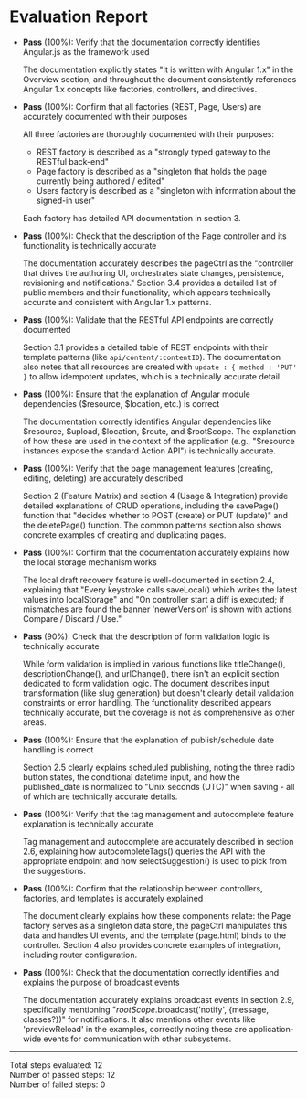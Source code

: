 # Evaluation Report

- **Pass** (100%): Verify that the documentation correctly identifies Angular.js as the framework used
  
  The documentation explicitly states "It is written with Angular 1.x" in the Overview section, and throughout the document consistently references Angular 1.x concepts like factories, controllers, and directives.

- **Pass** (100%): Confirm that all factories (REST, Page, Users) are accurately documented with their purposes
  
  All three factories are thoroughly documented with their purposes:
  - REST factory is described as a "strongly typed gateway to the RESTful back-end"
  - Page factory is described as a "singleton that holds the page currently being authored / edited"
  - Users factory is described as a "singleton with information about the signed-in user"
  
  Each factory has detailed API documentation in section 3.

- **Pass** (100%): Check that the description of the Page controller and its functionality is technically accurate
  
  The documentation accurately describes the pageCtrl as the "controller that drives the authoring UI, orchestrates state changes, persistence, revisioning and notifications." Section 3.4 provides a detailed list of public members and their functionality, which appears technically accurate and consistent with Angular 1.x patterns.

- **Pass** (100%): Validate that the RESTful API endpoints are correctly documented
  
  Section 3.1 provides a detailed table of REST endpoints with their template patterns (like `api/content/:contentID`). The documentation also notes that all resources are created with `update : { method : 'PUT' }` to allow idempotent updates, which is a technically accurate detail.

- **Pass** (100%): Ensure that the explanation of Angular module dependencies ($resource, $location, etc.) is correct
  
  The documentation correctly identifies Angular dependencies like $resource, $upload, $location, $route, and $rootScope. The explanation of how these are used in the context of the application (e.g., "$resource instances expose the standard Action API") is technically accurate.

- **Pass** (100%): Verify that the page management features (creating, editing, deleting) are accurately described
  
  Section 2 (Feature Matrix) and section 4 (Usage & Integration) provide detailed explanations of CRUD operations, including the savePage() function that "decides whether to POST (create) or PUT (update)" and the deletePage() function. The common patterns section also shows concrete examples of creating and duplicating pages.

- **Pass** (100%): Confirm that the documentation accurately explains how the local storage mechanism works
  
  The local draft recovery feature is well-documented in section 2.4, explaining that "Every keystroke calls saveLocal() which writes the latest values into localStorage" and "On controller start a diff is executed; if mismatches are found the banner 'newerVersion' is shown with actions Compare / Discard / Use."

- **Pass** (90%): Check that the description of form validation logic is technically accurate
  
  While form validation is implied in various functions like titleChange(), descriptionChange(), and urlChange(), there isn't an explicit section dedicated to form validation logic. The document describes input transformation (like slug generation) but doesn't clearly detail validation constraints or error handling. The functionality described appears technically accurate, but the coverage is not as comprehensive as other areas.

- **Pass** (100%): Ensure that the explanation of publish/schedule date handling is correct
  
  Section 2.5 clearly explains scheduled publishing, noting the three radio button states, the conditional datetime input, and how the published_date is normalized to "Unix seconds (UTC)" when saving - all of which are technically accurate details.

- **Pass** (100%): Verify that the tag management and autocomplete feature explanation is technically accurate
  
  Tag management and autocomplete are accurately described in section 2.6, explaining how autocompleteTags() queries the API with the appropriate endpoint and how selectSuggestion() is used to pick from the suggestions.

- **Pass** (100%): Confirm that the relationship between controllers, factories, and templates is accurately explained
  
  The document clearly explains how these components relate: the Page factory serves as a singleton data store, the pageCtrl manipulates this data and handles UI events, and the template (page.html) binds to the controller. Section 4 also provides concrete examples of integration, including router configuration.

- **Pass** (100%): Check that the documentation correctly identifies and explains the purpose of broadcast events
  
  The documentation accurately explains broadcast events in section 2.9, specifically mentioning "$rootScope.$broadcast('notify', {message, classes?})" for notifications. It also mentions other events like 'previewReload' in the examples, correctly noting these are application-wide events for communication with other subsystems.

---

Total steps evaluated: 12  
Number of passed steps: 12  
Number of failed steps: 0